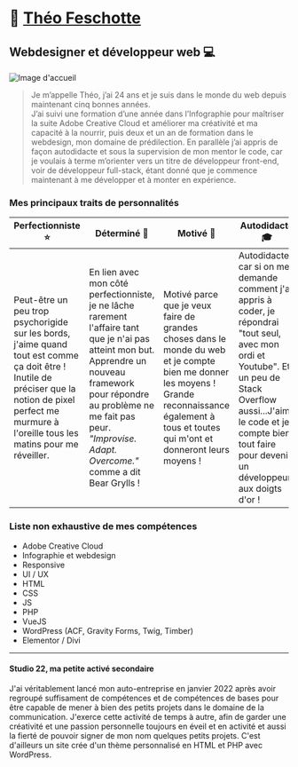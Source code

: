 # :briefcase: [Théo Feschotte](https://linkedin.com/in/theo-feschotte "Mon LinkedIn")

## Webdesigner et développeur web :computer:

![Image d'accueil](https://repository-images.githubusercontent.com/522599083/6ea02772-9175-47cd-bf58-9be98b726cef)

> Je m’appelle Théo, j’ai 24 ans et je suis dans le monde du web depuis maintenant cinq bonnes années.  
J’ai suivi une formation d’une année dans l’Infographie pour maîtriser la suite Adobe Creative Cloud et améliorer ma créativité et ma capacité à la nourrir, puis deux et un an de formation dans le webdesign, mon domaine de prédilection. En parallèle j’ai appris de façon autodidacte et sous la supervision de mon mentor le code, car je voulais à terme m’orienter vers un titre de développeur front-end, voir de développeur full-stack, étant donné que je commence maintenant à me développer et à monter en expérience.

### Mes principaux traits de personnalités
| Perfectionniste :star: | Déterminé :dart: | Motivé :rocket: | Autodidacte :mortar_board: | Autonome :repeat: |
| ----------- | ----------- | ----------- | ----------- | ----------- |
| Peut-être un peu trop psychorigide sur les bords, j'aime quand tout est comme ça doit être ! Inutile de préciser que la notion de pixel perfect me murmure à l'oreille tous les matins pour me réveiller. | En lien avec mon côté perfectionniste, je ne lâche rarement l'affaire tant que je n'ai pas atteint mon but. Apprendre un nouveau framework pour répondre au problème ne me fait pas peur. *"Improvise. Adapt. Overcome."* comme a dit Bear Grylls ! | Motivé parce que je veux faire de grandes choses dans le monde du web et je compte bien me donner les moyens ! Grande reconnaissance également à tous et toutes qui m'ont et donneront leurs moyens ! | Autodidacte, car si on me demande comment j'ai appris à coder, je répondrai "tout seul, avec mon ordi et Youtube". Et un peu de Stack Overflow aussi...J'aime le code et je compte bien tout faire pour devenir un développeur aux doigts d'or ! | Autonome, ça c'est mon côté un peu sauvage, développeur vous me direz, je me retrouve en symbiose avec mon clavier et mon dual-screen (triple un jour ?). Mais je suis tout à fait capable d'évoluer en équipe, communiquer, prendre des décisions...! |

### Liste non exhaustive de mes compétences
- Adobe Creative Cloud
- Infographie et webdesign
- Responsive
- UI / UX
- HTML
- CSS
- JS
- PHP
- VueJS
- WordPress (ACF, Gravity Forms, Twig, Timber)
- Elementor / Divi

----
#### Studio 22, ma petite activé secondaire
J'ai véritablement lancé mon auto-entreprise en janvier 2022 après avoir regroupé suffisament de compétences et de compétences de bases pour être capable de mener à bien des petits projets dans le domaine de la communication. J'exerce cette activité de temps à autre, afin de garder une créativité et une passion personnelle toujours en éveil et en activité et aussi la fierté de pouvoir signer de mon nom quelques petits projets. C'est d'ailleurs un site crée d'un thème personnalisé en HTML et PHP avec WordPress.

<!---
theo-le-rigolo/theo-le-rigolo is a ✨ special ✨ repository because its `README.md` (this file) appears on your GitHub profile.
You can click the Preview link to take a look at your changes.
--->
